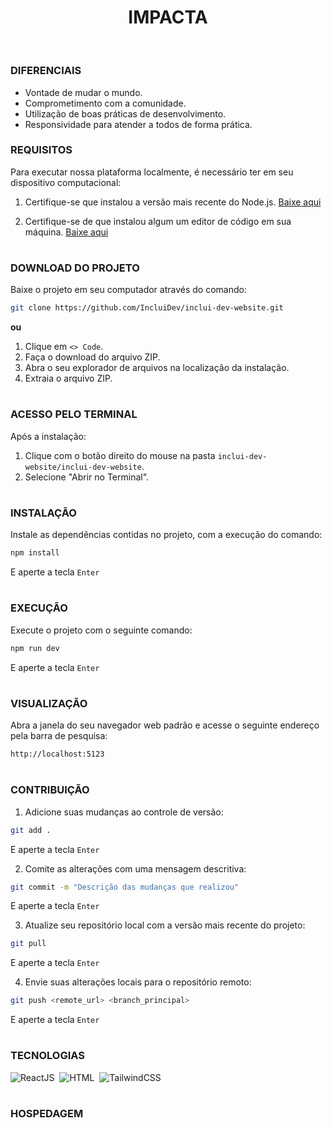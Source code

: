<h1 align=center>IMPACTA</h1>

<p align="center">
  <img src="" style="border-radius: 15px;">
</p>

#
### DIFERENCIAIS

- Vontade de mudar o mundo.
- Comprometimento com a comunidade.
- Utilização de boas práticas de desenvolvimento.
- Responsividade para atender a todos de forma prática.

### REQUISITOS

Para executar nossa plataforma localmente, é necessário ter em seu dispositivo computacional:

  1. Certifique-se que instalou a versão mais recente do Node.js.  [Baixe aqui](https://nodejs.org/en)

  2. Certifique-se de que instalou algum um editor de código em sua máquina. [Baixe aqui](https://code.visualstudio.com/)

#
### DOWNLOAD DO PROJETO

Baixe o projeto em seu computador através do comando:

```bash
git clone https://github.com/IncluiDev/inclui-dev-website.git
```

**ou**

1. Clique em `<> Code`.
2. Faça o download do arquivo ZIP.
3. Abra o seu explorador de arquivos na localização da instalação.
4. Extraia o arquivo ZIP.

#
### ACESSO PELO TERMINAL 

Após a instalação:

1. Clique com o botão direito do mouse na pasta `inclui-dev-website/inclui-dev-website`.
2. Selecione "Abrir no Terminal".

#
### INSTALAÇÃO

Instale as dependências contidas no projeto, com a execução do comando:

```bash
npm install
```

E aperte a tecla `Enter`

#
### EXECUÇÃO

Execute o projeto com o seguinte comando:

```bash
npm run dev
```

E aperte a tecla `Enter`

#
### VISUALIZAÇÃO

Abra a janela do seu navegador web padrão e acesse o seguinte endereço pela barra de pesquisa:

```bash
http://localhost:5123
```

#
### CONTRIBUIÇÃO

1. Adicione suas mudanças ao controle de versão:

```bash
git add .
```

E aperte a tecla `Enter`

2. Comite as alterações com uma mensagem descritiva:

```bash
git commit -m "Descrição das mudanças que realizou"
```

E aperte a tecla `Enter`

3. Atualize seu repositório local com a versão mais recente do projeto:

```bash
git pull 
```

E aperte a tecla `Enter`

4. Envie suas alterações locais para o repositório remoto:

```bash
git push <remote_url> <branch_principal>
```

E aperte a tecla `Enter`

#

### TECNOLOGIAS

![ReactJS](https://img.shields.io/badge/React-0D1117?style=for-the-badge&logo=react&logoColor=white&labelColor=0D1117)&nbsp;
![HTML](https://img.shields.io/badge/HTML-0D1117?style=for-the-badge&logo=html5&labelColor=0D1117)&nbsp;
![TailwindCSS](https://img.shields.io/badge/Tailwind_CSS-38B2AC?style=for-the-badge&logo=tailwind-css&logoColor=white)&nbsp;

#
### HOSPEDAGEM

```

```
